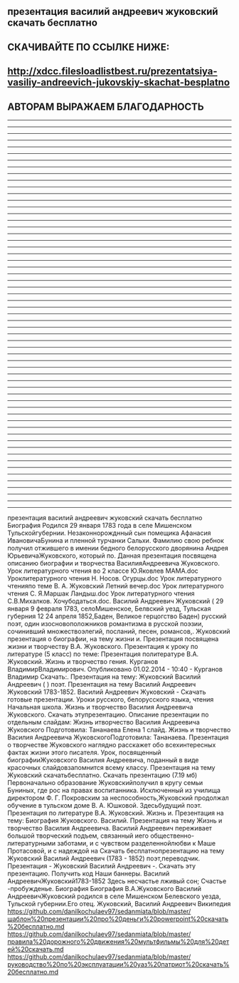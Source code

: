 презентация василий андреевич жуковский скачать бесплатно
--------------------------------------------------
СКАЧИВАЙТЕ ПО ССЫЛКЕ НИЖЕ:
--------------------------------------------------
http://xdcc.filesloadlistbest.ru/prezentatsiya-vasiliy-andreevich-jukovskiy-skachat-besplatno
--------------------------------------------------
АВТОРАМ ВЫРАЖАЕМ БЛАГОДАРНОСТЬ
--------------------------------------------------
--------------------------------------------------
--------------------------------------------------
--------------------------------------------------
--------------------------------------------------
--------------------------------------------------
--------------------------------------------------
--------------------------------------------------
--------------------------------------------------
--------------------------------------------------
--------------------------------------------------
--------------------------------------------------
--------------------------------------------------
--------------------------------------------------
--------------------------------------------------
--------------------------------------------------
--------------------------------------------------
--------------------------------------------------
--------------------------------------------------
--------------------------------------------------
--------------------------------------------------
--------------------------------------------------
--------------------------------------------------
--------------------------------------------------
--------------------------------------------------
--------------------------------------------------
--------------------------------------------------
--------------------------------------------------
--------------------------------------------------
--------------------------------------------------
--------------------------------------------------
--------------------------------------------------
--------------------------------------------------
--------------------------------------------------
--------------------------------------------------
--------------------------------------------------
--------------------------------------------------
--------------------------------------------------
--------------------------------------------------
--------------------------------------------------
--------------------------------------------------
--------------------------------------------------
--------------------------------------------------
--------------------------------------------------
--------------------------------------------------
--------------------------------------------------
--------------------------------------------------
--------------------------------------------------
--------------------------------------------------
--------------------------------------------------
--------------------------------------------------
--------------------------------------------------
--------------------------------------------------
--------------------------------------------------
--------------------------------------------------
--------------------------------------------------
--------------------------------------------------
--------------------------------------------------
--------------------------------------------------
--------------------------------------------------
презентация василий андреевич жуковский скачать бесплатно Биография Родился 29 января 1783 года в селе Мишенском Тульскойгубернии. Незаконнорожднный сын помещика Афанасия ИвановичаБунина и пленной турчанки Сальхи. Фамилию свою ребнок получил отжившего в имении бедного белорусского дворянина Андрея ЮрьевичаЖуковского, который по. Данная презентация посвящена описанию биографии и творчества ВасилияАндреевича Жуковского. Урок литературного чтения во 2 классе Ю.Яковлев МАМА.doc  Уроклитературного чтения Н. Носов. Огурцы.doc  Урок литературного чтенияпо теме В. А. Жуковский Летний вечер.doc  Урок литературного чтения С. Я.Маршак  Ландыш.doc  Урок литературного чтения С.В.Михалков. Хочубодаться.doc. Василий Андреевич Жуковский ( 29 января 9 февраля 1783, селоМишенское, Белвский уезд, Тульская губерния  12 24 апреля 1852,Баден, Великое герцогство Баден)  русский поэт, один изосновоположников романтизма в русской поэзии, сочинивший множествоэлегий, посланий, песен, романсов,. Жуковский презентация о биографии, на тему жизни и. Презентация посвящена жизни и творчеству В.А. Жуковского. Презентация к уроку по литературе (5 класс) по теме: Презентация политературе В.А. Жуковский. Жизнь и творчество гения. Курганов ВладимирВладимирович. Опубликовано 01.02.2014 - 10:40 - Курганов Владимир Скачать:. Презентация на тему: Жуковский Василий Андреевич ( ) поэт. Презентация на тему Василий Андреевич Жуковский 1783-1852. Василий Андреевич Жуковский - Скачать готовые презентации. Уроки русского, белорусского языка, чтения Начальная школа. Жизнь и творчество Василия Андреевича Жуковского. Скачать этупрезентацию. Описание презентации по отдельным слайдам: Жизнь итворчество Василия Андреевича Жуковского Подготовила: Тананаева Елена 1 слайд. Жизнь и творчество Василия Андреевича ЖуковскогоПодготовила: Тананаева. Презентация о творчестве Жуковского наглядно расскажет обо всехинтересных фактах жизни этого писателя.  Урок, посвященный биографииЖуковского Василия Андреевича, поданный в виде красочных слайдовзапомнится всему классу.  Презентация на тему Жуковский  скачатьбесплатно.
Скачать презентацию (7.19 мб)  Первоначально образование Жуковскийполучил в кругу семьи Буниных, где рос на правах воспитанника. Исключенный из училища директором Ф. Г. Покровским за неспособность,Жуковский продолжал обучение в тульском доме В. А. Юшковой. Здесьбудущий поэт. Презентация по литературе В.А. Жуковский. Жизнь и. Презентация на тему: Биография Жуковского. Василий. Презентация на тему Жизнь и творчество Василия Андреевича. Василий Андреевич переживает большой творческий подъем, связанный иего общественно-литературными заботами, и с чувством разделеннойлюбви к Маше Протасовой, и с надеждой на  Скачать бесплатнопрезентацию на тему Жуковский Василий Андреевич (1783 - 1852) поэт,переводчик. Презентация - Жуковский Василий Андреевич -. Скачать эту презентацию. Получить код Наши баннеры. Василий АндреевичЖуковский1783-1852 Здесь несчастье  лживый сон; Счастье -пробужденье. Биография  Биография В.А.Жуковского Василий АндреевичЖуковский родился в селе Мишенском Белевского уезда, Тульской губернии.Его отец. Жуковский, Василий Андреевич  Википедия
https://github.com/danilkochulaev97/sedanmiata/blob/master/шаблон%20презентации%20про%20деньги%20powerpoint%20скачать%20бесплатно.md
https://github.com/danilkochulaev97/sedanmiata/blob/master/правила%20дорожного%20движения%20мультфильмы%20для%20детей%20скачать.md
https://github.com/danilkochulaev97/sedanmiata/blob/master/руководство%20по%20эксплуатации%20уаз%20патриот%20скачать%20бесплатно.md